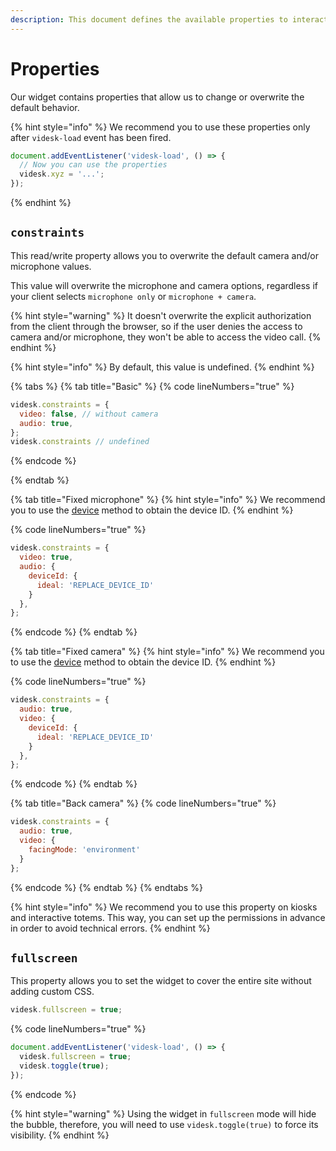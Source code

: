 ```yaml
---
description: This document defines the available properties to interact with the widget programmatically
---
```


# Properties

Our widget contains properties that allow us to change or overwrite the default behavior.

{% hint style="info" %}
We recommend you to use these properties only after `videsk-load` event has been fired.

```javascript
document.addEventListener('videsk-load', () => {
  // Now you can use the properties
  videsk.xyz = '...';
});
```
{% endhint %}

## `constraints`

This read/write property allows you to overwrite the default camera and/or microphone values.

This value will overwrite the microphone and camera options, regardless if your client selects `microphone only` or `microphone + camera`.

{% hint style="warning" %}
It doesn't overwrite the explicit authorization from the client through the browser, so if the user denies the access to camera and/or microphone, they won't be able to access the video call.
{% endhint %}

{% hint style="info" %}
By default, this value is undefined.
{% endhint %}

{% tabs %}
{% tab title="Basic" %}
{% code lineNumbers="true" %}
```javascript
videsk.constraints = {
  video: false, // without camera
  audio: true,
};
videsk.constraints // undefined
```
{% endcode %}


{% endtab %}

{% tab title="Fixed microphone" %}
{% hint style="info" %}
We recommend you to use the [device](https://developers.videsk.io/widgets/api/methods#device) method to obtain the device ID.
{% endhint %}

{% code lineNumbers="true" %}
```javascript
videsk.constraints = {
  video: true,
  audio: {
    deviceId: {
      ideal: 'REPLACE_DEVICE_ID'
    }
  },
};
```
{% endcode %}
{% endtab %}

{% tab title="Fixed camera" %}
{% hint style="info" %}
We recommend you to use the [device](https://developers.videsk.io/widgets/api/methods#device) method to obtain the device ID.
{% endhint %}

{% code lineNumbers="true" %}
```javascript
videsk.constraints = {
  audio: true,
  video: {
    deviceId: {
      ideal: 'REPLACE_DEVICE_ID'
    }
  },
};
```
{% endcode %}
{% endtab %}

{% tab title="Back camera" %}
{% code lineNumbers="true" %}
```javascript
videsk.constraints = {
  audio: true,
  video: {
    facingMode: 'environment'
  }
};
```
{% endcode %}
{% endtab %}
{% endtabs %}

{% hint style="info" %}
We recommend you to use this property on kiosks and interactive totems. This way, you can set up the permissions in advance in order to avoid technical errors.
{% endhint %}

## `fullscreen`

This property allows you to set the widget to cover the entire site without adding custom CSS.

```javascript
videsk.fullscreen = true;
```

{% code lineNumbers="true" %}
```javascript
document.addEventListener('videsk-load', () => {
  videsk.fullscreen = true;
  videsk.toggle(true);
});
```
{% endcode %}

{% hint style="warning" %}
Using the widget in `fullscreen` mode will hide the bubble, therefore, you will need to use `videsk.toggle(true)` to force its visibility.
{% endhint %}